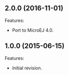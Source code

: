 <!--
	Markdown
-->
<!--
Changelog template:

## Revision (YYYY-mm-dd)
Features:
  * List here the new features.
  
Bugfixes:
  * List here the bug fixes.
-->

## 2.0.0 (2016-11-01)
Features:
  * Port to MicroEJ 4.0.
   
## 1.0.0 (2015-06-15)
Features:
  * Initial revision.

